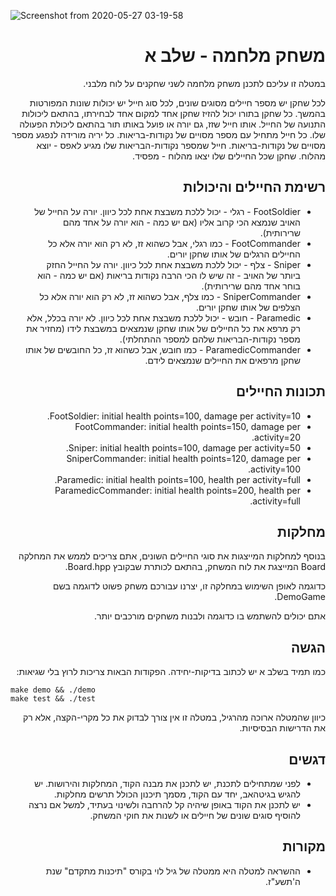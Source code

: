 ![Screenshot from 2020-05-27 03-19-58](https://user-images.githubusercontent.com/58064644/82962648-79448d00-9fc9-11ea-91f4-0e4da08d81d7.png)

<div dir="rtl" lang="he">

# משחק מלחמה - שלב א

במטלה זו עליכם לתכנן משחק מלחמה לשני שחקנים על לוח מלבני.

לכל שחקן יש מספר חיילים מסוגים שונים, לכל סוג חייל יש יכולות שונות המפורטות בהמשך.
כל שחקן בתורו יכול להזיז שחקן אחד למקום אחד לבחירתו, בהתאם ליכולות התנועה של החייל.
אותו חייל שזז, גם יורה או פועל באותו תור בהתאם ליכולת הפעולה שלו.
כל חייל מתחיל עם מספר מסויים של נקודות-בריאות.
כל יריה מורידה לנפגע מספר מסויים של נקודות-בריאות.
חייל שמספר נקודות-הבריאות שלו מגיע לאפס - יוצא מהלוח.
שחקן שכל החיילים שלו יצאו מהלוח - מפסיד.


## רשימת החיילים והיכולות

* FootSoldier - רגלי - יכול ללכת משבצת אחת לכל כיוון. יורה על החייל של האויב שנמצא הכי קרוב אליו (אם יש כמה - הוא יורה על אחד מהם שרירותית).
* FootCommander - כמו רגלי, אבל כשהוא זז, לא רק הוא יורה אלא כל החיילים הרגלים של אותו שחקן יורים.
* Sniper - צלף - יכול ללכת משבצת אחת לכל כיוון. יורה על החייל החזק ביותר של האויב - זה שיש לו הכי הרבה נקודות בריאות (אם יש כמה - הוא בוחר אחד מהם שרירותית).
* SniperCommander - כמו צלף, אבל כשהוא זז, לא רק הוא יורה אלא כל הצלפים של אותו שחקן יורים.
* Paramedic - חובש - יכול ללכת משבצת אחת לכל כיוון. לא יורה בכלל, אלא רק מרפא את כל החיילים של אותו שחקן שנמצאים במשבצת לידו (מחזיר את מספר נקודות-הבריאות שלהם למספר ההתחלתי).
* ParamedicCommander - כמו חובש, אבל כשהוא זז, כל החובשים של אותו שחקן מרפאים את החיילים שנמצאים לידם.

## תכונות החיילים

* FootSoldier: initial health points=100, damage per activity=10.
* FootCommander: initial health points=150, damage per activity=20.
* Sniper: initial health points=100, damage per activity=50.
* SniperCommander: initial health points=120, damage per activity=100.
* Paramedic: initial health points=100, health per activity=full.
* ParamedicCommander: initial health points=200, health per activity=full.

## מחלקות

בנוסף למחלקות המייצגות את סוגי החיילים השונים, אתם צריכים לממש את המחלקה 
Board
המייצגת את לוח המשחק, בהתאם לכותרת שבקובץ Board.hpp.

כדוגמה לאופן השימוש במחלקה זו, יצרנו עבורכם משחק פשוט לדוגמה בשם
DemoGame.

אתם יכולים להשתמש בו כדוגמה ולבנות משחקים מורכבים יותר.


## הגשה

כמו תמיד בשלב א יש לכתוב בדיקות-יחידה. הפקודות הבאות צריכות לרוץ בלי שגיאות:

<div dir='ltr'>

    make demo && ./demo
	make test && ./test

</div>

כיוון שהמטלה ארוכה מהרגיל, במטלה זו אין צורך לבדוק את כל מקרי-הקצה,
אלא רק את הדרישות הבסיסיות.

## דגשים

* לפני שמתחילים לתכנת, יש לתכנן את מבנה הקוד, המחלקות והירושות. יש להגיש בגיטהאב, יחד עם הקוד, מסמך תיכנון הכולל תרשים מחלקות.
* יש לתכנן את הקוד באופן שיהיה קל להרחבה ולשינוי בעתיד, למשל אם נרצה להוסיף סוגים שונים של חיילים או לשנות את חוקי המשחק.


## מקורות

* ההשראה למטלה היא ממטלה של גיל לוי בקורס "תיכנות מתקדם" שנת ה'תשע"ז.

</div>
